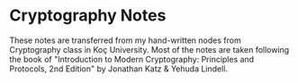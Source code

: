 # Cryptography Notes

These notes are transferred from my hand-written nodes from Cryptography class in Koç University. Most of the notes are taken following the book of "Introduction to Modern Cryptography: Principles and Protocols, 2nd Edition" by Jonathan Katz & Yehuda Lindell.
